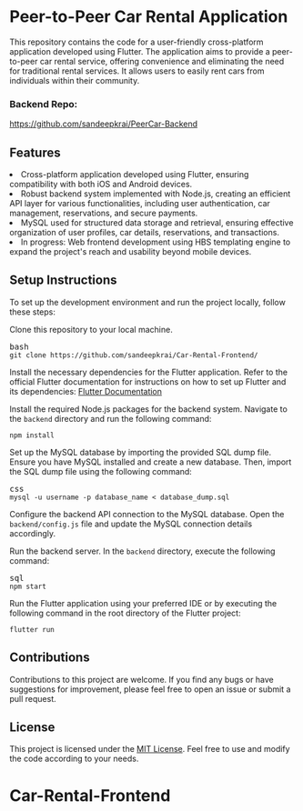 # Peer-to-Peer Car Rental Application

This repository contains the code for a user-friendly cross-platform application developed using Flutter. The application aims to provide a peer-to-peer car rental service, offering convenience and eliminating the need for traditional rental services. It allows users to easily rent cars from individuals within their community.

### Backend Repo: 
https://github.com/sandeepkrai/PeerCar-Backend

## Features

<li>Cross-platform application developed using Flutter, ensuring compatibility with both iOS and Android devices.</li><li>Robust backend system implemented with Node.js, creating an efficient API layer for various functionalities, including user authentication, car management, reservations, and secure payments.</li><li>MySQL used for structured data storage and retrieval, ensuring effective organization of user profiles, car details, reservations, and transactions.</li><li>In progress: Web frontend development using HBS templating engine to expand the project's reach and usability beyond mobile devices.</li>


## Setup Instructions

To set up the development environment and run the project locally, follow these steps:
<p>Clone this repository to your local machine.</p><pre><div class="bg-black rounded-md mb-4"><div class="flex items-center relative text-gray-200 bg-gray-800 px-4 py-2 text-xs font-sans justify-between rounded-t-md"><span>bash</span></div><div class="p-4 overflow-y-auto"><code class="!whitespace-pre hljs language-bash">git <span class="hljs-built_in">clone</span> https://github.com/sandeepkrai/Car-Rental-Frontend/
</code></div></div></pre><p>Install the necessary dependencies for the Flutter application. Refer to the official Flutter documentation for instructions on how to set up Flutter and its dependencies: <a href="https://flutter.dev/docs/get-started/install" target="_new">Flutter Documentation</a></p><p>Install the required Node.js packages for the backend system. Navigate to the <code>backend</code> directory and run the following command:</p><pre><div class="bg-black rounded-md mb-4"><div class="flex items-center relative text-gray-200 bg-gray-800 px-4 py-2 text-xs font-sans justify-between rounded-t-md"></div><div class="p-4 overflow-y-auto"><code class="!whitespace-pre hljs">npm install
</code></div></div></pre><p>Set up the MySQL database by importing the provided SQL dump file. Ensure you have MySQL installed and create a new database. Then, import the SQL dump file using the following command:</p><pre><div class="bg-black rounded-md mb-4"><div class="flex items-center relative text-gray-200 bg-gray-800 px-4 py-2 text-xs font-sans justify-between rounded-t-md"><span>css</span></div><div class="p-4 overflow-y-auto"><code class="!whitespace-pre hljs language-css">mysql -u username -<span class="hljs-selector-tag">p</span> database_name &lt; database_dump<span class="hljs-selector-class">.sql</span>
</code></div></div></pre><p>Configure the backend API connection to the MySQL database. Open the <code>backend/config.js</code> file and update the MySQL connection details accordingly.</p><p>Run the backend server. In the <code>backend</code> directory, execute the following command:</p><pre><div class="bg-black rounded-md mb-4"><div class="flex items-center relative text-gray-200 bg-gray-800 px-4 py-2 text-xs font-sans justify-between rounded-t-md"><span>sql</span></div><div class="p-4 overflow-y-auto"><code class="!whitespace-pre hljs language-sql">npm <span class="hljs-keyword">start</span>
</code></div></div></pre><p>Run the Flutter application using your preferred IDE or by executing the following command in the root directory of the Flutter project:</p><pre><div class="bg-black rounded-md mb-4"><div class="flex items-center relative text-gray-200 bg-gray-800 px-4 py-2 text-xs font-sans justify-between rounded-t-md"></div><div class="p-4 overflow-y-auto"><code class="!whitespace-pre hljs language-arduino">flutter run
</code></div></div></pre>


## Contributions

Contributions to this project are welcome. If you find any bugs or have suggestions for improvement, please feel free to open an issue or submit a pull request.


## License

This project is licensed under the <a href="LICENSE" target="_new">MIT License</a>. Feel free to use and modify the code according to your needs.
# Car-Rental-Frontend
